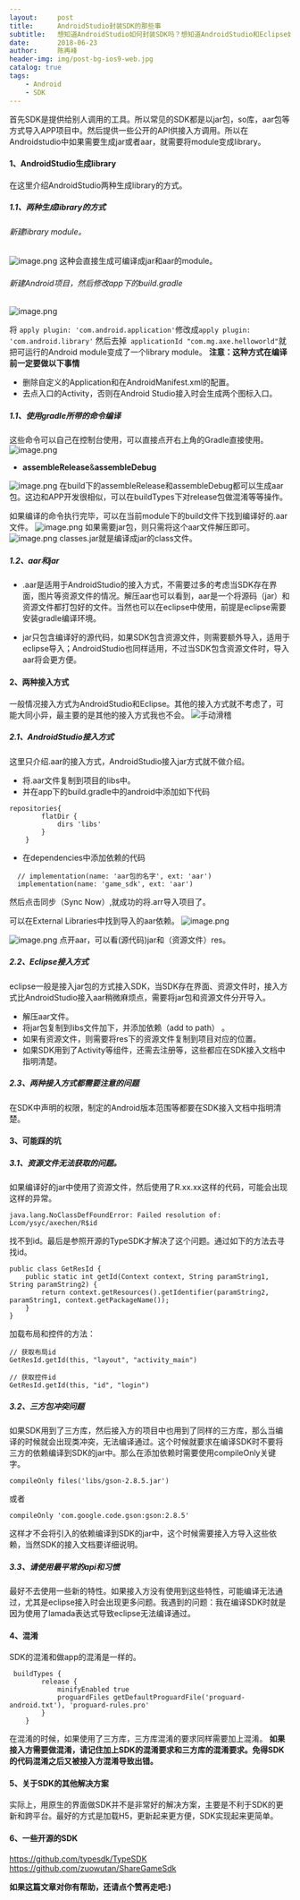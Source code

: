 ```yaml
---
layout:     post
title:      AndroidStudio封装SDK的那些事
subtitle:   想知道AndroidStudio如何封装SDK吗？想知道AndroidStudio和Eclipse如何接入SDK吗？
date:       2018-06-23
author:     陈再峰
header-img: img/post-bg-ios9-web.jpg
catalog: true
tags:
    - Android
    - SDK
---
```


首先SDK是提供给别人调用的工具。所以常见的SDK都是以jar包，so库，aar包等方式导入APP项目中。然后提供一些公开的API供接入方调用。所以在Androidstudio中如果需要生成jar或者aar，就需要将module变成library。
#### 1、AndroidStudio生成library
在这里介绍AndroidStudio两种生成library的方式。
##### 1.1、两种生成library的方式
###### 新建library module。
![image.png](https://upload-images.jianshu.io/upload_images/1930161-bba4e6334023588a.png?imageMogr2/auto-orient/strip%7CimageView2/2/w/1240)
这种会直接生成可编译成jar和aar的module。

###### 新建Android项目，然后修改app下的build.gradle
![image.png](https://upload-images.jianshu.io/upload_images/1930161-890e340522780980.png?imageMogr2/auto-orient/strip%7CimageView2/2/w/1240)

将  ```apply plugin: 'com.android.application'```修改成```apply plugin: 'com.android.library'```
然后去掉``` applicationId "com.mg.axe.helloworld"```就把可运行的Android module变成了一个library module。
**注意：这种方式在编译前一定要做以下事情**
* 删除自定义的Application和在AndroidManifest.xml的配置。
* 去点入口的Activity，否则在Android Studio接入时会生成两个图标入口。
    

##### 1.1、使用gradle所带的命令编译
这些命令可以自己在控制台使用，可以直接点开右上角的Gradle直接使用。
![image.png](https://upload-images.jianshu.io/upload_images/1930161-c1bb96df76855c35.png?imageMogr2/auto-orient/strip%7CimageView2/2/w/1240)

*  **assembleRelease**&**assembleDebug**     

![image.png](https://upload-images.jianshu.io/upload_images/1930161-0ba017df99ed59d9.png?imageMogr2/auto-orient/strip%7CimageView2/2/w/1240)
在build下的assembleRelease和assembleDebug都可以生成aar包。这边和APP开发很相似，可以在buildTypes下对release包做混淆等等操作。

如果编译的命令执行完毕，可以在当前module下的build文件下找到编译好的.aar文件。
![image.png](https://upload-images.jianshu.io/upload_images/1930161-ae5355ade2502e4c.png?imageMogr2/auto-orient/strip%7CimageView2/2/w/1240)
如果需要jar包，则只需将这个aar文件解压即可。
![image.png](https://upload-images.jianshu.io/upload_images/1930161-91e77aff157042f2.png?imageMogr2/auto-orient/strip%7CimageView2/2/w/1240)
classes.jar就是编译成jar的class文件。
##### 1.2、aar和jar

* .aar是适用于AndroidStudio的接入方式，不需要过多的考虑当SDK存在界面，图片等资源文件的情况。解压aar也可以看到，aar是一个将源码（jar）和资源文件都打包好的文件。当然也可以在eclipse中使用，前提是eclipse需要安装gradle编译环境。

* jar只包含编译好的源代码，如果SDK包含资源文件，则需要额外导入，适用于eclipse导入；AndroidStudio也同样适用，不过当SDK包含资源文件时，导入aar将会更方便。

#### 2、两种接入方式
一般情况接入方式为AndroidStudio和Eclipse。其他的接入方式就不考虑了，可能大同小异，最主要的是其他的接入方式我也不会。
![手动滑稽](https://upload-images.jianshu.io/upload_images/1930161-aee57be922bc3c13.jpg?imageMogr2/auto-orient/strip%7CimageView2/2/w/1240)


##### 2.1、AndroidStudio接入方式
这里只介绍.aar的接入方式，AndroidStudio接入jar方式就不做介绍。
* 将.aar文件复制到项目的libs中。
* 并在app下的build.gradle中的android中添加如下代码   
```
repositories{
        flatDir {
            dirs 'libs'
        }
    }
```
* 在dependencies中添加依赖的代码
```
  // implementation(name: 'aar包的名字', ext: 'aar')
  implementation(name: 'game_sdk', ext: 'aar')
```
然后点击同步（Sync Now）,就成功的将.arr导入项目了。

可以在External Libraries中找到导入的aar依赖。
![image.png](https://upload-images.jianshu.io/upload_images/1930161-9014cf4f859fa5a1.png?imageMogr2/auto-orient/strip%7CimageView2/2/w/1240)

![image.png](https://upload-images.jianshu.io/upload_images/1930161-2224b0905f66ad49.png?imageMogr2/auto-orient/strip%7CimageView2/2/w/1240)
点开aar，可以看(源代码)jar和（资源文件）res。

##### 2.2、Eclipse接入方式
eclipse一般是接入jar包的方式接入SDK，当SDK存在界面、资源文件时，接入方式比AndroidStudio接入aar稍微麻烦点，需要将jar包和资源文件分开导入。
* 解压aar文件。
* 将jar包复制到libs文件加下，并添加依赖（add to path）  。
* 如果有资源文件，则需要将res下的资源文件复制到项目对应的位置。
* 如果SDK用到了Activity等组件，还需去注册等，这些都应在SDK接入文档中指明清楚。

##### 2.3、两种接入方式都需要注意的问题
在SDK中声明的权限，制定的Android版本范围等都要在SDK接入文档中指明清楚。

#### 3、可能踩的坑
##### 3.1、资源文件无法获取的问题。
如果编译好的jar中使用了资源文件，然后使用了R.xx.xx这样的代码，可能会出现这样的异常。
```
java.lang.NoClassDefFoundError: Failed resolution of: Lcom/ysyc/axechen/R$id
```
找不到id。最后是参照开源的TypeSDK才解决了这个问题。通过如下的方法去寻找id。
```
public class GetResId {
    public static int getId(Context context, String paramString1, String paramString2) {
        return context.getResources().getIdentifier(paramString2, paramString1, context.getPackageName());
    }
}
```
加载布局和控件的方法：
```
// 获取布局id
GetResId.getId(this, "layout", "activity_main")

// 获取控件id
GetResId.getId(this, "id", "login")
```

##### 3.2、三方包冲突问题
如果SDK用到了三方库，然后接入方的项目中也用到了同样的三方库，那么当编译的时候就会出现类冲突，无法编译通过。这个时候就要求在编译SDK时不要将三方的依赖编译到SDK的jar中。那么在添加依赖时需要使用compileOnly关键字。
```
compileOnly files('libs/gson-2.8.5.jar')
```
或者
```
compileOnly 'com.google.code.gson:gson:2.8.5'
```
这样才不会将引入的依赖编译到SDK的jar中，这个时候需要接入方导入这些依赖，当然SDK的接入文档要详细说明。

##### 3.3、请使用最平常的api和习惯
最好不去使用一些新的特性。如果接入方没有使用到这些特性，可能编译无法通过，尤其是eclipse接入时会出现更多问题。我遇到的问题：我在编译SDK时就是因为使用了lamada表达式导致eclipse无法编译通过。

#### 4、混淆
SDK的混淆和做app的混淆是一样的。
```
 buildTypes {
        release {
            minifyEnabled true
            proguardFiles getDefaultProguardFile('proguard-android.txt'), 'proguard-rules.pro'
        }
    }
```
在混淆的时候，如果使用了三方库，三方库混淆的要求同样需要加上混淆。
**如果接入方需要做混淆，请记住加上SDK的混淆要求和三方库的混淆要求。免得SDK的代码混淆之后又被接入方混淆导致出错。**

#### 5、关于SDK的其他解决方案
实际上，用原生的界面做SDK并不是非常好的解决方案，主要是不利于SDK的更新和跨平台。最好的方式是加载H5，更新起来更方便，SDK实现起来更简单。

#### 6、一些开源的SDK
https://github.com/typesdk/TypeSDK
https://github.com/zuowutan/ShareGameSdk

**如果这篇文章对你有帮助，还请点个赞再走吧:)**
